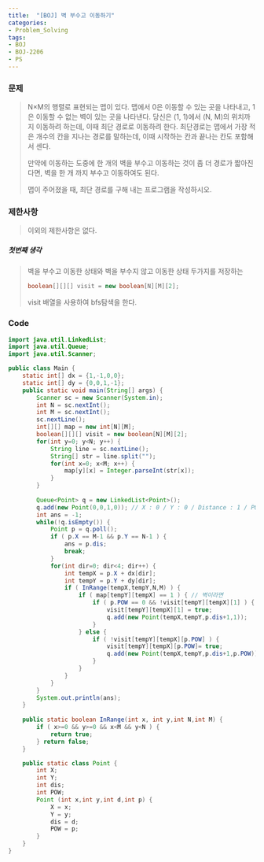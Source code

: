 ```yaml
---
title:  "[BOJ] 벽 부수고 이동하기"
categories:
- Problem_Solving
tags:
- BOJ
- BOJ-2206
- PS
---
```




### 문제

> N×M의 행렬로 표현되는 맵이 있다. 맵에서 0은 이동할 수 있는 곳을 나타내고, 1은 이동할 수 없는 벽이 있는 곳을 나타낸다. 당신은 (1, 1)에서 (N, M)의 위치까지 이동하려 하는데, 이때 최단 경로로 이동하려 한다. 최단경로는 맵에서 가장 적은 개수의 칸을 지나는 경로를 말하는데, 이때 시작하는 칸과 끝나는 칸도 포함해서 센다.
>
> 만약에 이동하는 도중에 한 개의 벽을 부수고 이동하는 것이 좀 더 경로가 짧아진다면, 벽을 한 개 까지 부수고 이동하여도 된다.
>
> 맵이 주어졌을 때, 최단 경로를 구해 내는 프로그램을 작성하시오.



### 제한사항

> 이외의 제한사항은 없다.

##### 첫번째 생각

> 벽을 부수고 이동한 상태와 벽을 부수지 않고 이동한 상태 두가지를 저장하는
>
> ```java
> boolean[][][] visit = new boolean[N][M][2];
> ```
>
> visit 배열을 사용하여 bfs탐색을 한다.



### Code

```java
import java.util.LinkedList;
import java.util.Queue;
import java.util.Scanner;

public class Main {
	static int[] dx = {1,-1,0,0};
	static int[] dy = {0,0,1,-1};
	public static void main(String[] args) {
		Scanner sc = new Scanner(System.in);
		int N = sc.nextInt();
		int M = sc.nextInt();
		sc.nextLine();
		int[][] map = new int[N][M];
		boolean[][][] visit = new boolean[N][M][2];
		for(int y=0; y<N; y++) {
			String line = sc.nextLine();
			String[] str = line.split("");
			for(int x=0; x<M; x++) {
				map[y][x] = Integer.parseInt(str[x]);
			}
		}
		
		Queue<Point> q = new LinkedList<Point>();
		q.add(new Point(0,0,1,0)); // X : 0 / Y : 0 / Distance : 1 / POW : 0 아직 부수지 않음.
		int ans = -1;
		while(!q.isEmpty()) {
			Point p = q.poll();
			if ( p.X == M-1 && p.Y == N-1 ) {
				ans = p.dis;
				break;
			}
			for(int dir=0; dir<4; dir++) {
				int tempX = p.X + dx[dir];
				int tempY = p.Y + dy[dir];
				if ( InRange(tempX,tempY,N,M) ) {
					if ( map[tempY][tempX] == 1 ) { // 벽이라면
						if ( p.POW == 0 && !visit[tempY][tempX][1] ) { // 아직 벽을 부수지 않았다면 && 벽을 부순 후에 방문하지 않았다면
							visit[tempY][tempX][1] = true;
							q.add(new Point(tempX,tempY,p.dis+1,1));
						}
					} else {
						if ( !visit[tempY][tempX][p.POW] ) {
							visit[tempY][tempX][p.POW]= true;
							q.add(new Point(tempX,tempY,p.dis+1,p.POW));
						}
					}
				}
			}
		}
		System.out.println(ans);
	}
	
	public static boolean InRange(int x, int y,int N,int M) {
		if ( x>=0 && y>=0 && x<M && y<N ) {
			return true;
		} return false;
	}

	public static class Point {
		int X;
		int Y;
		int dis;
		int POW;
		Point (int x,int y,int d,int p) {
			X = x;
			Y = y;
			dis = d;
			POW = p;
		}
	}
}

```

